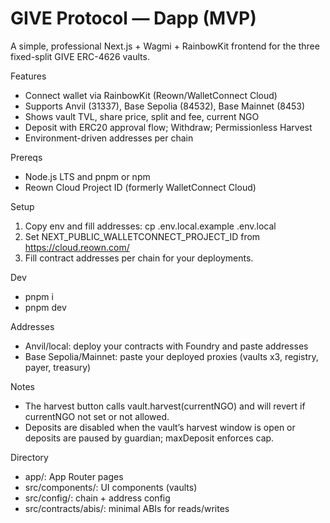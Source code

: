 # GIVE Protocol — Dapp (MVP)

A simple, professional Next.js + Wagmi + RainbowKit frontend for the three fixed-split GIVE ERC-4626 vaults.

Features
- Connect wallet via RainbowKit (Reown/WalletConnect Cloud)
- Supports Anvil (31337), Base Sepolia (84532), Base Mainnet (8453)
- Shows vault TVL, share price, split and fee, current NGO
- Deposit with ERC20 approval flow; Withdraw; Permissionless Harvest
- Environment-driven addresses per chain

Prereqs
- Node.js LTS and pnpm or npm
- Reown Cloud Project ID (formerly WalletConnect Cloud)

Setup
1) Copy env and fill addresses:
   cp .env.local.example .env.local
2) Set NEXT_PUBLIC_WALLETCONNECT_PROJECT_ID from https://cloud.reown.com/
3) Fill contract addresses per chain for your deployments.

Dev
- pnpm i
- pnpm dev

Addresses
- Anvil/local: deploy your contracts with Foundry and paste addresses
- Base Sepolia/Mainnet: paste your deployed proxies (vaults x3, registry, payer, treasury)

Notes
- The harvest button calls vault.harvest(currentNGO) and will revert if currentNGO not set or not allowed.
- Deposits are disabled when the vault’s harvest window is open or deposits are paused by guardian; maxDeposit enforces cap.

Directory
- app/: App Router pages
- src/components/: UI components (vaults)
- src/config/: chain + address config
- src/contracts/abis/: minimal ABIs for reads/writes

